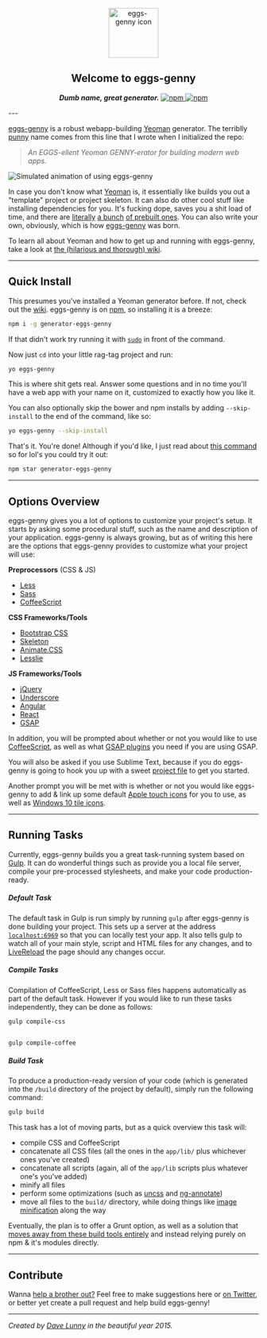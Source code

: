 <p align="center">
 <img alt="eggs-genny icon" src="http://i.imgur.com/vlFAgsx.png" width="100">
 <h2 align="center">Welcome to eggs-genny</h2>
 <p align="center">
  <b><i>Dumb name, great generator.</i></b>
  <a href="https://www.npmjs.com/package/generator-eggs-genny">
   <img alt="npm" src="https://img.shields.io/npm/v/generator-eggs-genny.svg?style=flat-square" />
   <img alt="npm" src="https://img.shields.io/npm/dm/generator-eggs-genny.svg?style=flat-square" />
  </a>
 </p>
</p>
---

[eggs-genny](http://himynameisdave.github.io/eggs-genny/#/
) is a robust webapp-building [Yeoman](http://yeoman.io/) generator. The terriblly [punny](http://en.wikipedia.org/wiki/Pun) name comes from this line that I wrote when I initialized the repo:

>*An EGGS-ellent Yeoman GENNY-erator for building modern web apps.*

![Simulated animation of using eggs-genny](http://i.imgur.com/UbHYhNa.gif)

In case you don't know what [Yeoman](http://yeoman.io/) is, it essentially like builds you out a "template" project or project skeleton. It can also do other cool stuff like installing dependencies for you. It's fucking dope, saves you a shit load of time, and there are [literally](https://github.com/yeoman/generator-webapp) [a bunch](https://github.com/yeoman/generator-polymer) [of prebuilt ones](https://github.com/yeoman/generator-bootstrap). You can also write your own, obviously, which is how [eggs-genny](https://www.npmjs.com/package/generator-eggs-genny) was born.


To learn all about Yeoman and how to get up and running with eggs-genny, take a look at [the (hilarious and thorough) wiki](https://github.com/himynameisdave/eggs-genny/wiki).

---
## Quick Install

This presumes you've installed a Yeoman generator before. If not, check out the [wiki](https://github.com/himynameisdave/eggs-genny/wiki/Installation-Setup). eggs-genny is on [npm](https://www.npmjs.com/package/generator-eggs-genny), so installing it is a breeze:

```bash
npm i -g generator-eggs-genny
```

If that didn't work try running it with [`sudo`](https://github.com/himynameisdave/eggs-genny/wiki/Installation-Setup#what-the-s-h-i-t-is-this) in front of the command.

Now just `cd` into your little rag-tag project and run:

```bash
yo eggs-genny
```

This is where shit gets real. Answer some questions and in no time you'll have a web app with your name on it, customized to exactly how you like it.

You can also optionally skip the bower and npm installs by adding `--skip-install` to the end of the command, like so:

```bash
yo eggs-genny --skip-install
```

That's it. You're done! Although if you'd like, I just read about [this command](https://docs.npmjs.com/cli/star) so for lol's you could try it out:
```bash
npm star generator-eggs-genny
```


---
## Options Overview

eggs-genny gives you a lot of options to customize your project's setup. It starts by asking some procedural stuff, such as the name and description of your application. eggs-genny is always growing, but as of writing this here are the options that eggs-genny provides to customize what your project will use:

**Preprocessors** (CSS & JS)

- [Less](http://lesscss.org/)
- [Sass](http://sass-lang.com/)
- [CoffeeScript](http://coffeescript.org/)

**CSS Frameworks/Tools**

- [Bootstrap CSS](http://getbootstrap.com/css/)
- [Skeleton](http://getskeleton.com/)
- [Animate.CSS](http://daneden.github.io/animate.css/)
- [Lesslie](https://github.com/himynameisdave/Lesslie)

**JS Frameworks/Tools**

- [jQuery](http://jquery.com)
- [Underscore](http://underscorejs.org/)
- [Angular](https://angularjs.org/)
- [React](http://facebook.github.io/react/)
- [GSAP](https://greensock.com/gsap)

In addition, you will be prompted about whether or not you would like to use [CoffeeScript](https://www.npmjs.com/package/coffee-script), as well as what [GSAP plugins](https://greensock.com/plugins/) you need if you are using GSAP.

You will also be asked if you use Sublime Text, because if you do eggs-genny is going to hook you up with a sweet [project file](http://code.tutsplus.com/tutorials/sublime-text-2-project-bliss--net-27256) to get you started.

Another prompt you will be met with is whether or not you would like eggs-genny to add & link up some default [Apple touch icons](http://taylor.fausak.me/2015/01/27/ios-8-web-apps/) for you to use, as well as [Windows 10 tile icons](http://bit.ly/1AknLat).


---

## Running Tasks

Currently, eggs-genny builds you a great task-running system based on [Gulp](gulpjs.com). It can do wonderful things such as provide you a local file server, compile your pre-processed stylesheets, and make your code production-ready.


##### Default Task

The default task in Gulp is run simply by running `gulp` after eggs-genny is done building your project. This sets up a server at the address [`localhost:6969`](http://localhost:6969) so that you can locally test your app. It also tells gulp to watch all of your main style, script and HTML files for any changes, and to [LiveReload](https://chrome.google.com/webstore/detail/livereload/jnihajbhpnppcggbcgedagnkighmdlei?hl=en) the page should any changes occur.


##### Compile Tasks

Compilation of CoffeeScript, Less or Sass files happens automatically as part of the default task. However if you would like to run these tasks independently, they can be done as follows:
```bash
gulp compile-css


gulp compile-coffee
```

##### Build Task

To produce a production-ready version of your code (which is generated into the `/build` directory of the project by default), simply run the following command:
```bash
gulp build
```

This task has a lot of moving parts, but as a quick overview this task will:

- compile CSS and CoffeeScript
- concatenate all CSS files (all the ones in the `app/lib/` plus whichever ones you've created)
- concatenate all scripts (again, all of the `app/lib` scripts plus whatever one's you've added)
- minify all files
- perform some optimizations (such as [uncss](https://www.npmjs.com/package/gulp-uncss) and [ng-annotate](https://www.npmjs.com/package/gulp-ng-annotate))
- move all files to the `build/` directory, while doing things like [image minification](https://github.com/sindresorhus/gulp-imagemin) along the way

 

Eventually, the plan is to offer a Grunt option, as well as a solution that [moves away from these build tools entirely](http://blog.keithcirkel.co.uk/why-we-should-stop-using-grunt/) and instead relying purely on npm & it's modules directly.

---
## Contribute

Wanna [help a brother out?](http://himynameisdave.github.io/eggs-genny/#/help-a-brother-out) Feel free to make suggestions here or [on Twitter](https://twitter.com/dave_lunny), or better yet create a pull request and help build eggs-genny!

---

*Created by [Dave Lunny](https://himynameisdave.github.io) in the beautiful year 2015.*

